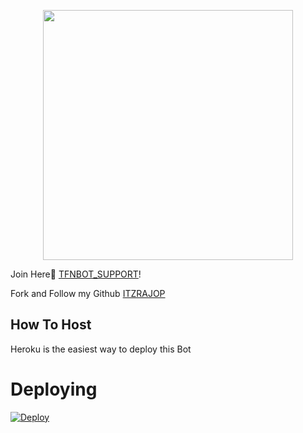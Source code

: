 
<p align="center"><a href="https://t.me/TFNBOT_SUPPORT"><img src="https://telegra.ph/file/3270ace8cb429ce0a553c.jpg" width="400"></a></p>

Join Here💖 [TFNBOT_SUPPORT](https://t.me/TFNBOT_SUPPORT)!
    
Fork and Follow my Github [ITZRAJOP](https://github.com/ITZRAJOP)

## How To Host
Heroku is the easiest way to deploy this Bot

# Deploying
[![Deploy](https://www.herokucdn.com/deploy/button.svg)](https://heroku.com/deploy?template=https://github.com/BotMusichu/sweetymusic)

##
